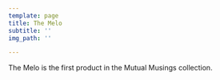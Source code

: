 ```yaml
---
template: page
title: The Melo
subtitle: ''
img_path: ''

---
```

The Melo is the first product in the Mutual Musings collection.